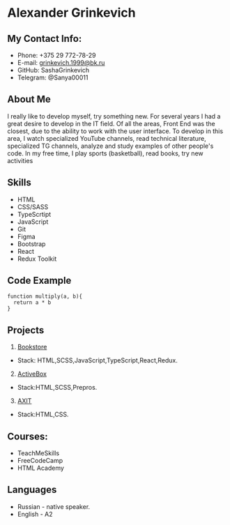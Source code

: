 # Alexander Grinkevich

## My Contact Info:

- Phone: +375 29 772-78-29
- E-mail: grinkevich.1999@bk.ru
- GitHub: SashaGrinkevich
- Telegram: @Sanya00011
## About Me

I really like to develop myself, try something new. For several years I had a great desire to develop in the IT field. Of all the areas, Front End was the closest, due to the ability to work with the user interface. To develop in this area, I watch specialized YouTube channels, read technical literature, specialized TG channels, analyze and study examples of other people's code. In my free time, I play sports (basketball), read books, try new activities
## Skills

- HTML
- CSS/SASS
- TypeScrtipt
- JavaScript
- Git
- Figma
- Bootstrap
- React
- Redux Toolkit
## Code Example

```
function multiply(a, b){
  return a * b
}
```
## Projects

1. [Bookstore](https://github.com/SashaGrinkevich/Bookstore)
- Stack: HTML,SCSS,JavaScript,TypeScript,React,Redux.

2. [ActiveBox](https://github.com/SashaGrinkevich/ActiveBox)
- Stack:HTML,SCSS,Prepros.

3. [AXIT](https://github.com/SashaGrinkevich/AXIT)
- Stack:HTML,CSS.

## Courses:
- TeachMeSkills
- FreeCodeCamp
- HTML Academy

## Languages
- Russian - native speaker.
- English - A2
